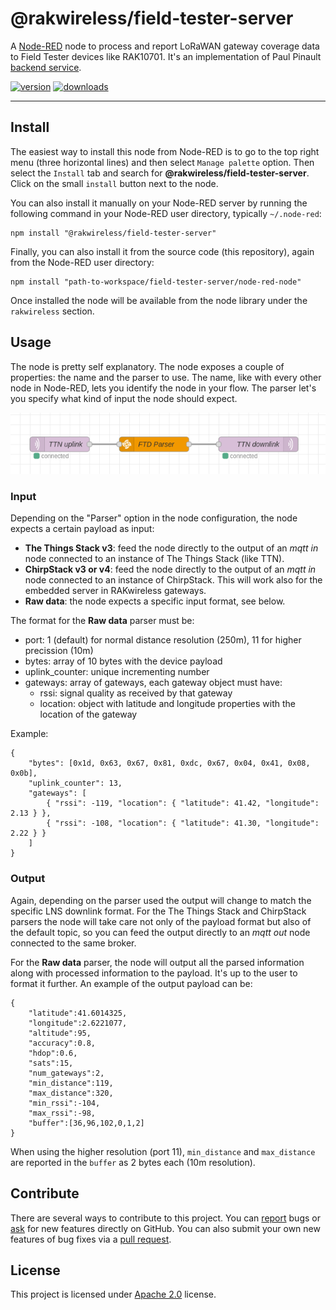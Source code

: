 @rakwireless/field-tester-server
================================

A [Node-RED](http://nodered.org) node to process and report LoRaWAN gateway coverage data to Field Tester devices like RAK10701. It's an implementation of Paul Pinault [backend service](https://github.com/disk91/WioLoRaWANFieldTester/blob/master/doc/DEVELOPMENT.md).

[![version](https://img.shields.io/npm/v/@rakwireless/field-tester-server.svg?logo=npm)](https://www.npmjs.com/package/@rakwireless/field-tester-server)
[![downloads](https://img.shields.io/npm/dm/@rakwireless/field-tester-server.svg)](https://www.npmjs.com/package/@rakwireless/field-tester-server)

---

## Install

The easiest way to install this node from Node-RED is to go to the top right menu (three horizontal lines) and then select `Manage palette` option. Then select the `Install` tab and search for **@rakwireless/field-tester-server**. Click on the small `install` button next to the node. 

You can also install it manually on your Node-RED server by running the following command in your Node-RED user directory, typically `~/.node-red`:

```
npm install "@rakwireless/field-tester-server"
```

Finally, you can also install it from the source code (this repository), again from the Node-RED user directory:

```
npm install "path-to-workspace/field-tester-server/node-red-node"
```

Once installed the node will be available from the node library under the `rakwireless` section.

## Usage
 
The node is pretty self explanatory. The node exposes a couple of properties: the name and the parser to use. The name, like with every other node in Node-RED, lets you identify the node in your flow. The parser let's you specify what kind of input the node should expect.

![Node-RED flow](assets/flow.png)

### Input

Depending on the "Parser" option in the node configuration, the node expects a certain payload as input:

* **The Things Stack v3**: feed the node directly to the output of an *mqtt in* node connected to an instance of The Things Stack (like TTN). 
* **ChirpStack v3 or v4**: feed the node directly to the output of an *mqtt in* node connected to an instance of ChirpStack. This will work also for the embedded server in RAKwireless gateways.
* **Raw data**: the node expects a specific input format, see below.

The format for the **Raw data** parser must be:

* port: 1 (default) for normal distance resolution (250m), 11 for higher precission (10m)
* bytes: array of 10 bytes with the device payload
* uplink_counter: unique incrementing number
* gateways: array of gateways, each gateway object must have:
    * rssi: signal quality as received by that gateway
    * location: object with latitude and longitude properties with the location of the gateway

Example:

```
{
    "bytes": [0x1d, 0x63, 0x67, 0x81, 0xdc, 0x67, 0x04, 0x41, 0x08, 0x0b],
    "uplink_counter": 13,
    "gateways": [
        { "rssi": -119, "location": { "latitude": 41.42, "longitude": 2.13 } },
        { "rssi": -108, "location": { "latitude": 41.30, "longitude": 2.22 } }
    ]
}
```

### Output

Again, depending on the parser used the output will change to match the specific LNS downlink format. For the The Things Stack and ChirpStack parsers the node will take care not only of the payload format but also of the default topic, so you can feed the output directly to an *mqtt out* node connected to the same broker.

For the **Raw data** parser, the node will output all the parsed information along with processed information to the payload. It's up to the user to format it further. An example of the output payload can be:

```
{
    "latitude":41.6014325,
    "longitude":2.6221077,
    "altitude":95,
    "accuracy":0.8,
    "hdop":0.6,
    "sats":15,
    "num_gateways":2,
    "min_distance":119,
    "max_distance":320,
    "min_rssi":-104,
    "max_rssi":-98,
    "buffer":[36,96,102,0,1,2]
}
```

When using the higher resolution (port 11), <code>min_distance</code> and <code>max_distance</code> are reported in the <code>buffer</code> as 2 bytes each (10m resolution).

## Contribute

There are several ways to contribute to this project. You can [report](http://github.com/rakwireless/field-tester-server/issues) bugs or [ask](http://github.com/rakwireless/field-tester-server/issues) for new features directly on GitHub.
You can also submit your own new features of bug fixes via a [pull request](http://github.com/rakwireless/field-tester-server/pr).

## License

This project is licensed under [Apache 2.0](http://www.apache.org/licenses/LICENSE-2.0) license.
